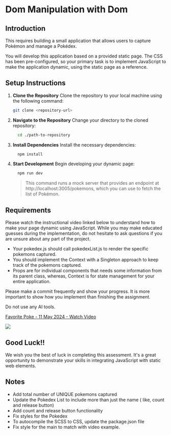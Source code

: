 # Dom Manipulation with Dom

## Introduction

This requires building a small application that allows users to capture Pokémon and manage a Pokédex.

You will develop this application based on a provided static page. The CSS has been pre-configured, so your primary task is to implement JavaScript to make the application dynamic, using the static page as a reference.

## Setup Instructions

1. **Clone the Repository**
   Clone the repository to your local machine using the following command:

   ```zsh
   git clone <repository-url>
   ```

2. **Navigate to the Repository**
   Change your directory to the cloned repository:

   ```zsh
     cd ./path-to-repository
   ```

3. **Install Dependencies**
   Install the necessary dependencies:

   ```zsh
     npm install
   ```
5. **Start Development**
   Begin developing your dynamic page:

   ```zsh
     npm run dev
   ```

   > This command runs a mock server that provides an endpoint at http://localhost:3005/pokemons, which you can use to fetch the list of Pokémon.

## Requirements

Please watch the instructional video linked below to understand how to make your page dynamic using JavaScript. While you may make educated guesses during the implementation, do not hesitate to ask questions if you are unsure about any part of the project.

* Your pokedex.js should call pokedexList.js to render the specific pokemons captured. 
* You should implement the Context with a Singleton approach to keep track of the pokemons captured. 
* Props are for individual components that needs some information from its parent class, whereas, Context is for state management for your entire application. 

Please make a commit frequently and show your progress. It is more important to show how you implement than finishing the assignment.

Do not use any AI tools.

<div>
   <a href="https://www.loom.com/share/e5f22a9c659341478f25fcf1a2c79d24">
      <p>Favorite Poke - 11 May 2024 - Watch Video</p>
   </a>
   <a href="https://www.loom.com/share/e5f22a9c659341478f25fcf1a2c79d24">
      <img style="max-width:300px;" src="https://cdn.loom.com/sessions/thumbnails/e5f22a9c659341478f25fcf1a2c79d24-with-play.gif">
   </a>
</div>

## Good Luck!!

We wish you the best of luck in completing this assessment. It's a great opportunity to demonstrate your skills in integrating JavaScript with static web elements.


## Notes

- Add total number of UNIQUE pokemons captured 
- Update the Pokedex List to include more than just the name ( like, count and release button)
- Add count and release button functionality
- Fix styles for the Pokedex
- To autocompile the SCSS to CSS, update the package.json file
- Fix style for the main to match with video example.
